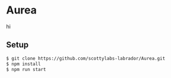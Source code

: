 # Aurea
hi
## Setup

```bash
$ git clone https://github.com/scottylabs-labrador/Aurea.git
$ npm install
$ npm run start
```
